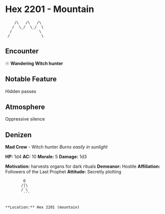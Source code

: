 # Hex 2201 - Mountain
```
    /\   /\   /\
   /  \_/  \_/  \
  /            \
 /              \
```

## Encounter

☉ **Wandering Witch hunter**

## Notable Feature

Hidden passes

## Atmosphere

Oppressive silence

## Denizen

**Mad Crow** - Witch hunter
*Burns easily in sunlight*

**HP:** 1d4 **AC:** 10 **Morale:** 5
**Damage:** 1d3

**Motivation:** harvests organs for dark rituals
**Demeanor:** Hostile
**Affiliation:** Followers of the Last Prophet
**Attitude:** Secretly plotting

```
        O
       /|\
       / \
        ```


**Location:** Hex 2201 (mountain)
